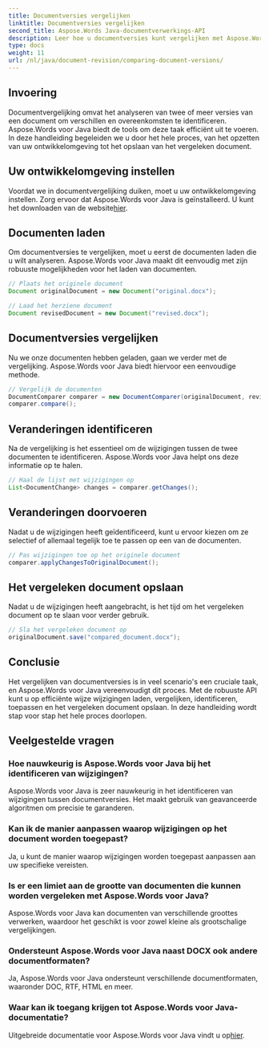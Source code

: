 ```yaml
---
title: Documentversies vergelijken
linktitle: Documentversies vergelijken
second_title: Aspose.Words Java-documentverwerkings-API
description: Leer hoe u documentversies kunt vergelijken met Aspose.Words voor Java. Stap-voor-stap handleiding voor efficiënt versiebeheer.
type: docs
weight: 11
url: /nl/java/document-revision/comparing-document-versions/
---
```


## Invoering

Documentvergelijking omvat het analyseren van twee of meer versies van een document om verschillen en overeenkomsten te identificeren. Aspose.Words voor Java biedt de tools om deze taak efficiënt uit te voeren. In deze handleiding begeleiden we u door het hele proces, van het opzetten van uw ontwikkelomgeving tot het opslaan van het vergeleken document.

## Uw ontwikkelomgeving instellen

Voordat we in documentvergelijking duiken, moet u uw ontwikkelomgeving instellen. Zorg ervoor dat Aspose.Words voor Java is geïnstalleerd. U kunt het downloaden van de website[hier](https://releases.aspose.com/words/java/).

## Documenten laden

Om documentversies te vergelijken, moet u eerst de documenten laden die u wilt analyseren. Aspose.Words voor Java maakt dit eenvoudig met zijn robuuste mogelijkheden voor het laden van documenten.

```java
// Plaats het originele document
Document originalDocument = new Document("original.docx");

// Laad het herziene document
Document revisedDocument = new Document("revised.docx");
```

## Documentversies vergelijken

Nu we onze documenten hebben geladen, gaan we verder met de vergelijking. Aspose.Words voor Java biedt hiervoor een eenvoudige methode.

```java
// Vergelijk de documenten
DocumentComparer comparer = new DocumentComparer(originalDocument, revisedDocument);
comparer.compare();
```

## Veranderingen identificeren

Na de vergelijking is het essentieel om de wijzigingen tussen de twee documenten te identificeren. Aspose.Words voor Java helpt ons deze informatie op te halen.

```java
// Haal de lijst met wijzigingen op
List<DocumentChange> changes = comparer.getChanges();
```

## Veranderingen doorvoeren

Nadat u de wijzigingen heeft geïdentificeerd, kunt u ervoor kiezen om ze selectief of allemaal tegelijk toe te passen op een van de documenten.

```java
// Pas wijzigingen toe op het originele document
comparer.applyChangesToOriginalDocument();
```

## Het vergeleken document opslaan

Nadat u de wijzigingen heeft aangebracht, is het tijd om het vergeleken document op te slaan voor verder gebruik.

```java
// Sla het vergeleken document op
originalDocument.save("compared_document.docx");
```

## Conclusie

Het vergelijken van documentversies is in veel scenario's een cruciale taak, en Aspose.Words voor Java vereenvoudigt dit proces. Met de robuuste API kunt u op efficiënte wijze wijzigingen laden, vergelijken, identificeren, toepassen en het vergeleken document opslaan. In deze handleiding wordt stap voor stap het hele proces doorlopen.

## Veelgestelde vragen

### Hoe nauwkeurig is Aspose.Words voor Java bij het identificeren van wijzigingen?

Aspose.Words voor Java is zeer nauwkeurig in het identificeren van wijzigingen tussen documentversies. Het maakt gebruik van geavanceerde algoritmen om precisie te garanderen.

### Kan ik de manier aanpassen waarop wijzigingen op het document worden toegepast?

Ja, u kunt de manier waarop wijzigingen worden toegepast aanpassen aan uw specifieke vereisten.

### Is er een limiet aan de grootte van documenten die kunnen worden vergeleken met Aspose.Words voor Java?

Aspose.Words voor Java kan documenten van verschillende groottes verwerken, waardoor het geschikt is voor zowel kleine als grootschalige vergelijkingen.

### Ondersteunt Aspose.Words voor Java naast DOCX ook andere documentformaten?

Ja, Aspose.Words voor Java ondersteunt verschillende documentformaten, waaronder DOC, RTF, HTML en meer.

### Waar kan ik toegang krijgen tot Aspose.Words voor Java-documentatie?

Uitgebreide documentatie voor Aspose.Words voor Java vindt u op[hier](https://reference.aspose.com/words/java/).
